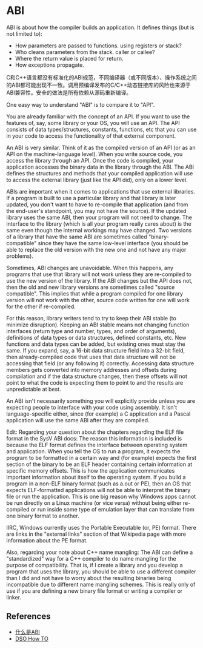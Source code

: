 # ABI

ABI is about how the compiler builds an application. It defines things (but is not limited to):

* How parameters are passed to functions. using registers or stack?
* Who cleans parameters from the stack. caller or callee?
* Where the return value is placed for return.
* How exceptions propagate.

C和C++语言都没有标准化的ABI规范，不同编译器（或不同版本）、操作系统之间的ABI都可能出现不一致。调用预编译发布的C/C++动态链接库的风险也来源于ABI兼容性。安全的做法是所有依赖从源码重新编译。

One easy way to understand "ABI" is to compare it to "API".

You are already familiar with the concept of an API. If you want to use the features of, say, some library or your OS, you will use an API. The API consists of data types/structures, constants, functions, etc that you can use in your code to access the functionality of that external component.

An ABI is very similar. Think of it as the compiled version of an API (or as an API on the machine-language level). When you write source code, you access the library through an API. Once the code is compiled, your application accesses the binary data in the library through the ABI. The ABI defines the structures and methods that your compiled application will use to access the external library (just like the API did), only on a lower level.

ABIs are important when it comes to applications that use external libraries. If a program is built to use a particular library and that library is later updated, you don't want to have to re-compile that application (and from the end-user's standpoint, you may not have the source). If the updated library uses the same ABI, then your program will not need to change. The interface to the library (which is all your program really cares about) is the same even though the internal workings may have changed. Two versions of a library that have the same ABI are sometimes called "binary-compatible" since they have the same low-level interface (you should be able to replace the old version with the new one and not have any major problems).

Sometimes, ABI changes are unavoidable. When this happens, any programs that use that library will not work unless they are re-compiled to use the new version of the library. If the ABI changes but the API does not, then the old and new library versions are sometimes called "source compatible". This implies that while a program compiled for one library version will not work with the other, source code written for one will work for the other if re-compiled.

For this reason, library writers tend to try to keep their ABI stable (to minimize disruption). Keeping an ABI stable means not changing function interfaces (return type and number, types, and order of arguments), definitions of data types or data structures, defined constants, etc. New functions and data types can be added, but existing ones must stay the same. If you expand, say, a 16-bit data structure field into a 32-bit field, then already-compiled code that uses that data structure will not be accessing that field (or any following it) correctly. Accessing data structure members gets converted into memory addresses and offsets during compilation and if the data structure changes, then these offsets will not point to what the code is expecting them to point to and the results are unpredictable at best.

An ABI isn't necessarily something you will explicitly provide unless you are expecting people to interface with your code using assembly. It isn't language-specific either, since (for example) a C application and a Pascal application will use the same ABI after they are compiled.

Edit: Regarding your question about the chapters regarding the ELF file format in the SysV ABI docs: The reason this information is included is because the ELF format defines the interface between operating system and application. When you tell the OS to run a program, it expects the program to be formatted in a certain way and (for example) expects the first section of the binary to be an ELF header containing certain information at specific memory offsets. This is how the application communicates important information about itself to the operating system. If you build a program in a non-ELF binary format (such as a.out or PE), then an OS that expects ELF-formatted applications will not be able to interpret the binary file or run the application. This is one big reason why Windows apps cannot be run directly on a Linux machine (or vice versa) without being either re-compiled or run inside some type of emulation layer that can translate from one binary format to another.

IIRC, Windows currently uses the Portable Executable (or, PE) format. There are links in the "external links" section of that Wikipedia page with more information about the PE format.

Also, regarding your note about C++ name mangling: The ABI can define a "standardized" way for a C++ compiler to do name mangling for the purpose of compatibility. That is, if I create a library and you develop a program that uses the library, you should be able to use a different compiler than I did and not have to worry about the resulting binaries being incompatible due to different name mangling schemes. This is really only of use if you are defining a new binary file format or writing a compiler or linker.

## References

* [什么是ABI](https://stackoverflow.com/questions/2171177/what-is-an-application-binary-interface-abi)
* [DSO How TO](dsohowto.pdf)